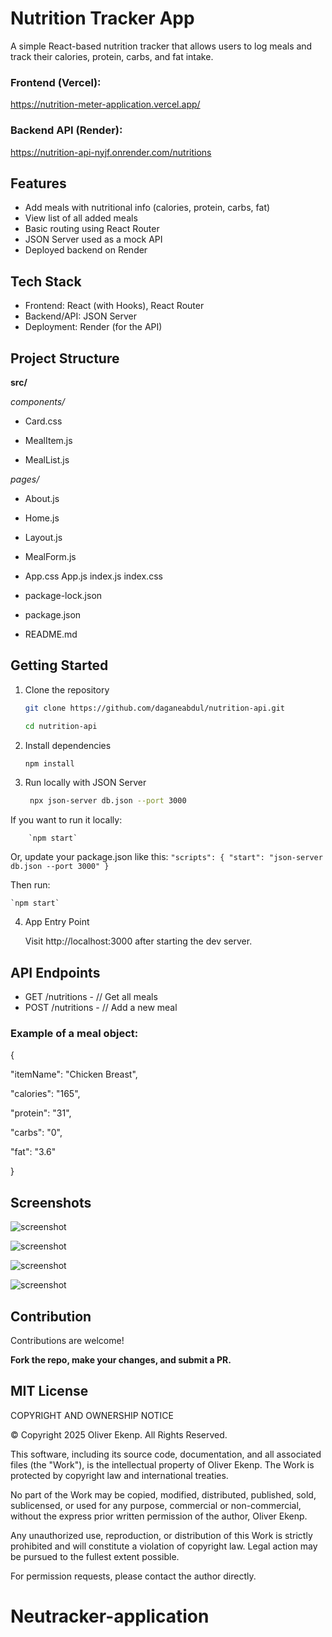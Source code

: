# Nutrition Tracker App

A simple React-based nutrition tracker that allows users to log meals and track their calories, protein, carbs, and fat intake.

### Frontend (Vercel):

https://nutrition-meter-application.vercel.app/

### Backend API (Render):

https://nutrition-api-nyjf.onrender.com/nutritions

## Features

- Add meals with nutritional info (calories, protein, carbs, fat)
- View list of all added meals
- Basic routing using React Router
- JSON Server used as a mock API
- Deployed backend on Render

## Tech Stack

- Frontend: React (with Hooks), React Router
- Backend/API: JSON Server
- Deployment: Render (for the API)

## Project Structure

**src/**

_components/_

- Card.css

- MealItem.js

- MealList.js

_pages/_

- About.js

- Home.js
- Layout.js
- MealForm.js

- App.css
  App.js
  index.js
  index.css
- package-lock.json
- package.json

- README.md

## Getting Started

1. Clone the repository

   ```bash
   git clone https://github.com/daganeabdul/nutrition-api.git

   cd nutrition-api

   ```

2. Install dependencies

   ```bash
   npm install

   ```

3. Run locally with JSON Server

   ```bash
    npx json-server db.json --port 3000

   ```

If you want to run it locally:

        `npm start`

Or, update your package.json like this:
`"scripts": {
      "start": "json-server db.json --port 3000"
       }`

Then run:

    `npm start`

4. App Entry Point

   Visit http://localhost:3000 after starting the dev server.

## API Endpoints

- GET /nutritions - // Get all meals
- POST /nutritions - // Add a new meal

### Example of a meal object:

{

"itemName": "Chicken Breast",

"calories": "165",

"protein": "31",

"carbs": "0",

"fat": "3.6"

}

## Screenshots

![screenshot](about.png)

![screenshot](home.png)

![screenshot](meallist.png)

![screenshot](form.png)

## Contribution

Contributions are welcome!

**Fork the repo, make your changes, and submit a PR.**

## MIT License

COPYRIGHT AND OWNERSHIP NOTICE

© Copyright 2025 Oliver Ekenp. All Rights Reserved.

This software, including its source code, documentation, and all associated files (the "Work"), is the intellectual property of Oliver Ekenp. The Work is protected by copyright law and international treaties.

No part of the Work may be copied, modified, distributed, published, sold, sublicensed, or used for any purpose, commercial or non-commercial, without the express prior written permission of the author, Oliver Ekenp.

Any unauthorized use, reproduction, or distribution of this Work is strictly prohibited and will constitute a violation of copyright law. Legal action may be pursued to the fullest extent possible.

For permission requests, please contact the author directly.

# Neutracker-application
